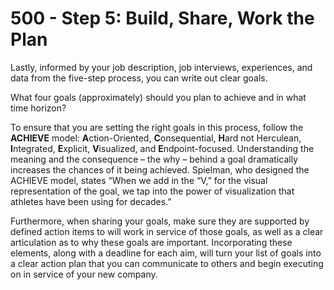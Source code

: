 # 500 - Step 5: Build, Share, Work the Plan

Lastly, informed by your job description, job interviews, experiences, and data from the five-step process, you can write out clear goals.

What four goals (approximately) should you plan to achieve and in what time horizon?

To ensure that you are setting the right goals in this process, follow the **ACHIEVE** model: **A**ction-Oriented, **C**onsequential, **H**ard not Herculean, **I**ntegrated, **E**xplicit, **V**isualized, and **E**ndpoint-focused. Understanding the meaning and the consequence – the why – behind a goal dramatically increases the chances of it being achieved. Spielman, who designed the ACHIEVE model, states “When we add in the “V,” for the visual representation of the goal, we tap into the power of visualization that athletes have been using for decades.”

Furthermore, when sharing your goals, make sure they are supported by defined action items to will work in service of those goals, as well as a clear articulation as to why these goals are important. Incorporating these elements, along with a deadline for each aim, will turn your list of goals into a clear action plan that you can communicate to others and begin executing on in service of your new company.
